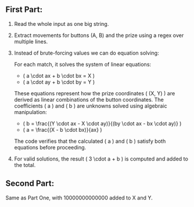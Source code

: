 ## First Part:

1. Read the whole input as one big string.
2. Extract movements for buttons (A, B) and the prize using a regex over multiple lines.
3. Instead of brute-forcing values we can do equation solving:

    For each match, it solves the system of linear equations:

    - \( a \cdot ax + b \cdot bx = X \)
    - \( a \cdot ay + b \cdot by = Y \)

    These equations represent how the prize coordinates \( (X, Y) \) are derived as linear combinations of the button coordinates. The coefficients \( a \) and \( b \) are unknowns solved using algebraic manipulation:

    - \( b = \frac{(Y \cdot ax - X \cdot ay)}{(by \cdot ax - bx \cdot ay)} \)
    - \( a = \frac{(X - b \cdot bx)}{ax} \)
   
    The code verifies that the calculated \( a \) and \( b \) satisfy both equations before proceeding.

4. For valid solutions, the result \( 3 \cdot a + b \) is computed and added to the total.

## Second Part:

Same as Part One, with 10000000000000 added to X and Y.
